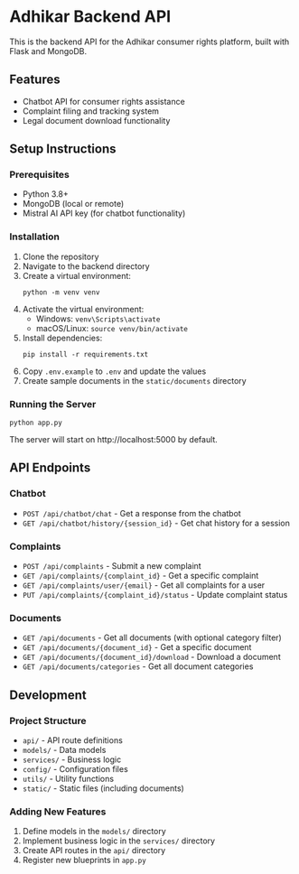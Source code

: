 # Adhikar Backend API

This is the backend API for the Adhikar consumer rights platform, built with Flask and MongoDB.

## Features

- Chatbot API for consumer rights assistance
- Complaint filing and tracking system
- Legal document download functionality

## Setup Instructions

### Prerequisites

- Python 3.8+
- MongoDB (local or remote)
- Mistral AI API key (for chatbot functionality)

### Installation

1. Clone the repository
2. Navigate to the backend directory
3. Create a virtual environment:
   ```
   python -m venv venv
   ```
4. Activate the virtual environment:
   - Windows: `venv\Scripts\activate`
   - macOS/Linux: `source venv/bin/activate`
5. Install dependencies:
   ```
   pip install -r requirements.txt
   ```
6. Copy `.env.example` to `.env` and update the values
7. Create sample documents in the `static/documents` directory

### Running the Server

```
python app.py
```

The server will start on http://localhost:5000 by default.

## API Endpoints

### Chatbot

- `POST /api/chatbot/chat` - Get a response from the chatbot
- `GET /api/chatbot/history/{session_id}` - Get chat history for a session

### Complaints

- `POST /api/complaints` - Submit a new complaint
- `GET /api/complaints/{complaint_id}` - Get a specific complaint
- `GET /api/complaints/user/{email}` - Get all complaints for a user
- `PUT /api/complaints/{complaint_id}/status` - Update complaint status

### Documents

- `GET /api/documents` - Get all documents (with optional category filter)
- `GET /api/documents/{document_id}` - Get a specific document
- `GET /api/documents/{document_id}/download` - Download a document
- `GET /api/documents/categories` - Get all document categories

## Development

### Project Structure

- `api/` - API route definitions
- `models/` - Data models
- `services/` - Business logic
- `config/` - Configuration files
- `utils/` - Utility functions
- `static/` - Static files (including documents)

### Adding New Features

1. Define models in the `models/` directory
2. Implement business logic in the `services/` directory
3. Create API routes in the `api/` directory
4. Register new blueprints in `app.py`